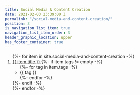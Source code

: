 ```yaml
---
title: Social Media & Content Creation
date: 2021-02-03 23:39:00 Z
permalink: "/social-media-and-content-creation/"
position: 3
is_navigation_list_item: true
navigation_list_item_order: 3
header_graphic_location: upper
has_footer_container: true
---
```


<!-- {%- include page_header.html -%} -->
<ol class="content_container-project_list_wrapper-client_list_wrapper">
	{%- for item in site.social-media-and-content-creation -%}
		<li class="project_list_wrapper-client_list_wrapper-project_list_item-client_list_item">
			<a class="--anchor_styling" href="{{ item.url }}">
				{{ item.title }}
			</a>
			{%- if item.tags != empty -%}
				<ul class="project_list_wrapper-client_list_wrapper-tag_list_wrapper">
					{%- for tag in item.tags -%}
						<li class="tag_list_wrapper-tag_list_item">
							{{ tag }}
						</li>
					{%- endfor -%}
				</ul>
			{%- endif -%}
		</li>
	{%- endfor -%}
</ol>
